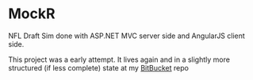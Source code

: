 MockR
=====

NFL Draft Sim done with ASP.NET MVC server side and AngularJS client side.

This project was a early attempt. It lives again and in a slightly more structured (if less complete) state at my [BitBucket](https://bitbucket.org/hhorne/draftbored) repo
